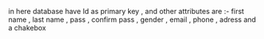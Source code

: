 in here database have Id as primary key , and other attributes are :- first name , last name , pass , confirm pass , gender , email , phone , adress and a chakebox 
